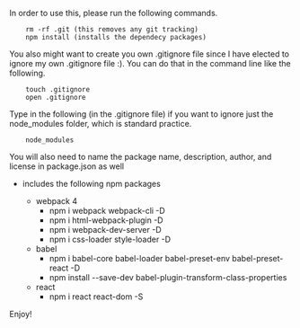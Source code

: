 In order to use this, please run the following commands.

        rm -rf .git (this removes any git tracking)
        npm install (installs the dependecy packages)

You also might want to create you own .gitignore file since I have elected to ignore my own .gitignore file :).
You can do that in the command line like the following.

        touch .gitignore
        open .gitignore
        
Type in the following (in the .gitignore file) if you want to ignore just the node_modules folder, which is standard practice.

        node_modules

You will also need to name the package name, description, author, and license in package.json as well

- includes the following npm packages

    - webpack 4
        - npm i webpack webpack-cli -D
        - npm i html-webpack-plugin -D
        - npm i webpack-dev-server -D
        - npm i css-loader style-loader -D
    - babel
        - npm i babel-core babel-loader babel-preset-env babel-preset-react -D
        - npm install --save-dev babel-plugin-transform-class-properties
    - react
        - npm i react react-dom -S

Enjoy!
